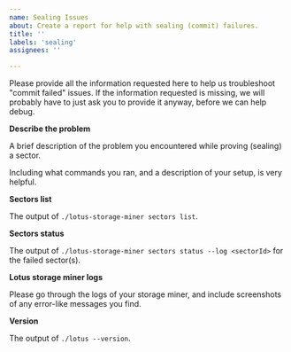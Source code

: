 ```yaml
---
name: Sealing Issues
about: Create a report for help with sealing (commit) failures.
title: ''
labels: 'sealing'
assignees: ''

---
```


Please provide all the information requested here to help us troubleshoot "commit failed" issues.
If the information requested is missing, we will probably have to just ask you to provide it anyway,
before we can help debug.

**Describe the problem**

A brief description of the problem you encountered while proving (sealing) a sector.

Including what commands you ran, and a description of your setup, is very helpful.

**Sectors list**

The output of `./lotus-storage-miner sectors list`.

**Sectors status**

The output of `./lotus-storage-miner sectors status --log <sectorId>` for the failed sector(s).

**Lotus storage miner logs**

Please go through the logs of your storage miner, and include screenshots of any error-like messages you find.

**Version**

The output of `./lotus --version`.
